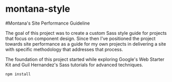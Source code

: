 montana-style
=============

#Montana's Site Performance Guideline

The goal of this project was to create a custom Sass style guide for projects that focus on component design. Since then I've positioned the project towards site performance as a guide for my own projects in delivering a site with specific methodology that addresses that process.

The foundation of this project started while exploring Google's Web Starter Kit and Guil Hernandez's Sass tutorials for advanced techniques.

`npm install`
